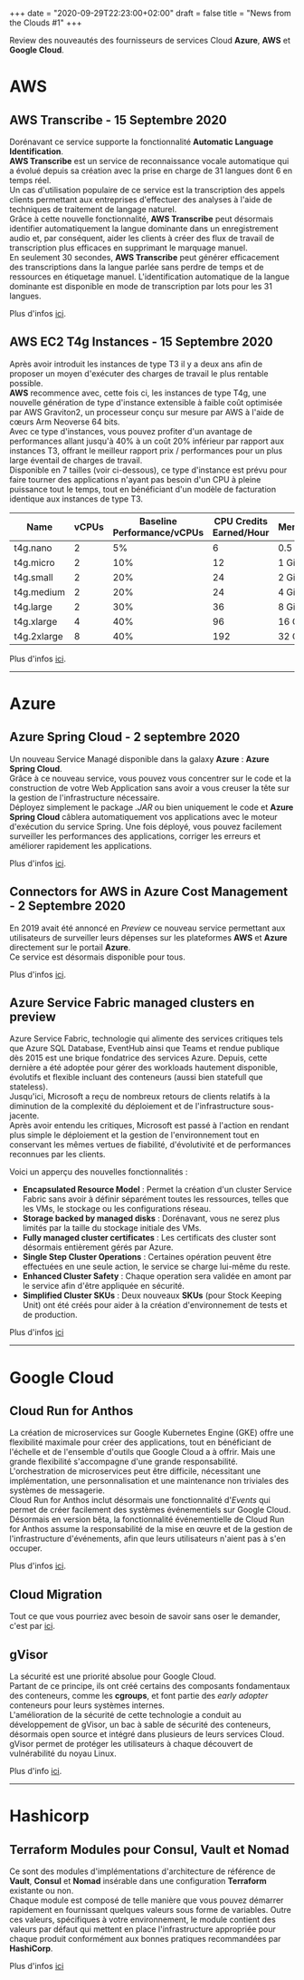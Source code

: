 +++
date = "2020-09-29T22:23:00+02:00"
draft = false
title = "News from the Clouds #1"
+++

Review des nouveautés des fournisseurs de services Cloud **Azure**, **AWS** et **Google Cloud**.

# AWS
## AWS Transcribe - 15 Septembre 2020
Dorénavant ce service supporte la fonctionnalité **Automatic Language Identification**.  
**AWS Transcribe** est un service de reconnaissance vocale automatique qui a évolué depuis sa création avec la prise en charge de 31 langues dont 6 en temps réel.  
Un cas d'utilisation populaire de ce service est la transcription des appels clients permettant aux entreprises d'effectuer des analyses à l'aide de techniques de traitement de langage naturel.  
Grâce à cette nouvelle fonctionnalité, **AWS Transcribe** peut désormais identifier automatiquement la langue dominante dans un enregistrement audio et, par conséquent, aider les clients à créer des flux de travail de transcription plus efficaces en supprimant le marquage manuel.  
En seulement 30 secondes, **AWS Transcribe** peut générer efficacement des transcriptions dans la langue parlée sans perdre de temps et de ressources en étiquetage manuel. L'identification automatique de la langue dominante est disponible en mode de transcription par lots pour les 31 langues.

Plus d'infos [ici](https://aws.amazon.com/fr/blogs/aws/amazon-transcribe-now-supports-automatic-language-identification/?utm_source=feedburner&utm_medium=feed&utm_campaign=Feed%3A+AmazonWebServicesBlog+%28Amazon+Web+Services+Blog%29).

## AWS EC2 T4g Instances - 15 Septembre 2020
Après avoir introduit les instances de type T3 il y a deux ans afin de proposer un moyen d'exécuter des charges de travail le plus rentable possible.  
**AWS** recommence avec, cette fois ci, les instances de type T4g, une nouvelle génération de type d'instance extensible à faible coût optimisée par AWS Graviton2, un processeur conçu sur mesure par AWS à l'aide de cœurs Arm Neoverse 64 bits.  
Avec ce type d'instances, vous pouvez profiter d'un avantage de performances allant jusqu'à 40% à un coût 20% inférieur par rapport aux instances T3, offrant le meilleur rapport prix / performances pour un plus large éventail de charges de travail.  
Disponible en 7 tailles (voir ci-dessous), ce type d'instance est prévu pour faire tourner des applications n'ayant pas besoin d'un CPU à pleine puissance tout le temps, tout en bénéficiant d'un modèle de facturation identique aux instances de type T3.  

| Name | vCPUs | Baseline Performance/vCPUs | CPU Credits Earned/Hour | Memory |
| ---- | ----- | -------------------------- | ----------------------- | ------ |
| t4g.nano | 2 | 5% | 6 | 0.5 GiB |
| t4g.micro | 2 | 10% | 12 | 1 GiB |
| t4g.small	| 2	| 20% | 24 | 2 GiB |
| t4g.medium | 2 | 20% | 24 | 4 GiB |
| t4g.large	| 2 | 30%	| 36 | 8 GiB |
| t4g.xlarge | 4 |40% | 96 |16 GiB |
| t4g.2xlarge | 8 | 40% | 192 | 32 GiB |


Plus d'infos [ici](https://aws.amazon.com/fr/blogs/aws/new-t4g-instances-burstable-performance-powered-by-aws-graviton2/?utm_source=feedburner&utm_medium=feed&utm_campaign=Feed%3A+AmazonWebServicesBlog+%28Amazon+Web+Services+Blog%29).

---

# Azure
## Azure Spring Cloud - 2 septembre 2020
Un nouveau Service Managé disponible dans la galaxy **Azure** : **Azure Spring Cloud**.  
Grâce à ce nouveau service, vous pouvez vous concentrer sur le code et la construction de votre Web Application sans avoir a vous creuser la tête sur la gestion de l'infrastructure nécessaire.  
Déployez simplement le package *.JAR* ou bien uniquement le code et **Azure Spring Cloud** câblera automatiquement vos applications avec le moteur d'exécution du service Spring. Une fois déployé, vous pouvez facilement surveiller les performances des applications, corriger les erreurs et améliorer rapidement les applications.

Plus d'infos [ici](https://azure.microsoft.com/fr-fr/blog/azure-spring-cloud-a-fully-managed-service-for-spring-boot-apps-is-now-generally-available/).

## Connectors for AWS in Azure Cost Management - 2 Septembre 2020
En 2019 avait été annoncé en *Preview* ce nouveau service permettant aux utilisateurs de surveiller leurs dépenses sur les plateformes **AWS** et **Azure** directement sur le portail **Azure**.  
Ce service est désormais disponible pour tous.

Plus d'infos [ici](https://azure.microsoft.com/fr-fr/blog/connector-for-aws-in-azure-cost-management-billing-is-now-generally-available/).

## Azure Service Fabric managed clusters en preview
Azure Service Fabric, technologie qui alimente des services critiques tels que Azure SQL Database, EventHub ainsi que Teams et rendue publique dès 2015 est une brique fondatrice des services Azure. Depuis, cette dernière a été adoptée pour gérer des workloads hautement disponible, évolutifs et flexible incluant des conteneurs (aussi bien statefull que stateless).  
Jusqu'ici, Microsoft a reçu de nombreux retours de clients relatifs à la diminution de la complexité du déploiement et de l'infrastructure sous-jacente.  
Après avoir entendu les critiques, Microsoft est passé à l'action en rendant plus simple le déploiement et la gestion de l'environnement tout en conservant les mêmes vertues de fiabilité, d'évolutivité et de performances reconnues par les clients.  

Voici un apperçu des nouvelles fonctionnalités :  
- **Encapsulated Resource Model** : Permet la création d'un cluster Service Fabric sans avoir à définir séparément toutes les ressources, telles que les VMs, le stockage ou les configurations réseau.  
- **Storage backed by managed disks** : Dorénavant, vous ne serez plus limités par la taille du stockage initiale des VMs.  
- **Fully managed cluster certificates** : Les certificats des cluster sont désormais entièrement gérés par Azure.  
- **Single Step Cluster Operations** : Certaines opération peuvent être effectuées en une seule action, le service se charge lui-même du reste.  
- **Enhanced Cluster Safety** : Chaque operation sera validée en amont par le service afin d'être appliquée en sécurité.  
- **Simplified Cluster SKUs** : Deux nouveaux **SKUs** (pour Stock Keeping Unit) ont été créés pour aider à la création d'environnement de tests et de production.

Plus d'infos [ici](https://techcommunity.microsoft.com/t5/azure-service-fabric/azure-service-fabric-managed-clusters-are-now-in-public-preview/ba-p/1721572)
 
---

# Google Cloud
## Cloud Run for Anthos
La création de microservices sur Google Kubernetes Engine (GKE) offre une flexibilité maximale pour créer des applications, tout en bénéficiant de l'échelle et de l'ensemble d'outils que Google Cloud a à offrir. Mais une grande flexibilité s'accompagne d'une grande responsabilité. L'orchestration de microservices peut être difficile, nécessitant une implémentation, une personnalisation et une maintenance non triviales des systèmes de messagerie.  
Cloud Run for Anthos inclut désormais une fonctionnalité d'*Events* qui permet de créer facilement des systèmes événementiels sur Google Cloud. Désormais en version bêta, la fonctionnalité événementielle de Cloud Run for Anthos assume la responsabilité de la mise en œuvre et de la gestion de l'infrastructure d'événements, afin que leurs utilisateurs n'aient pas à s'en occuper.  

Plus d'infos [ici](https://cloud.google.com/blog/products/serverless/cloud-run-for-anthos-adds-events).

## Cloud Migration
Tout ce que vous pourriez avec besoin de savoir sans oser le demander, c'est par [ici](https://cloud.google.com/blog/products/cloud-migration/guide-to-all-google-cloud-migration-guides).

## gVisor
La sécurité est une priorité absolue pour Google Cloud.  
Partant de ce principe, ils ont créé certains des composants fondamentaux des conteneurs, comme les **cgroups**, et font partie des *early adopter* conteneurs pour leurs systèmes internes.  
L'amélioration de la sécurité de cette technologie a conduit au développement de gVisor, un bac à sable de sécurité des conteneurs, désormais open source et intégré dans plusieurs de leurs services Cloud.  
gVisor permet de protéger les utilisateurs à chaque découvert de vulnérabilité du noyau Linux.

Plus d'info [ici](https://cloud.google.com/blog/products/containers-kubernetes/how-gvisor-protects-google-cloud-services-from-cve-2020-14386).

---
# Hashicorp
## Terraform Modules pour Consul, Vault et Nomad
Ce sont des modules d'implémentations d'architecture de référence de **Vault**, **Consul** et **Nomad** insérable dans une configuration **Terraform** existante ou non.  
Chaque module est composé de telle manière que vous pouvez démarrer rapidement en fournissant quelques valeurs sous forme de variables. Outre ces valeurs, spécifiques à votre environnement, le module contient des valeurs par défaut qui mettent en place l'infrastructure appropriée pour chaque produit conformément aux bonnes pratiques recommandées par **HashiCorp**.  

Plus d'infos [ici](https://www.hashicorp.com/blog/announcing-new-hashicorp-terraform-modules-for-consul-nomad-and-vault)

